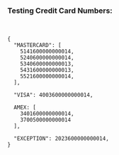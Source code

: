 ### Testing Credit Card Numbers: 

</br>

```
{
  "MASTERCARD": [
    5141600000000014,
    5240600000000014,
    5340600000000013,
    5431600000000013,
    5521600000000014,
  ],

  "VISA": 4003600000000014,

  AMEX: [
    3401600000000014,
    3700500000000014
  ],

  "EXCEPTION": 2023600000000014,
}
```  
